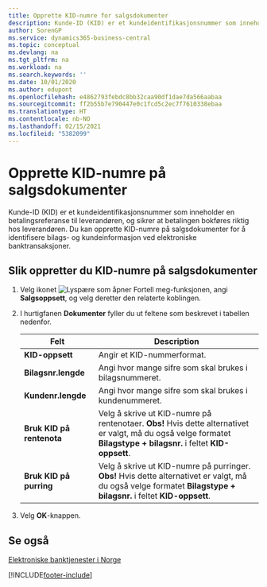 ```yaml
---
title: Opprette KID-numre for salgsdokumenter
description: Kunde-ID (KID) er et kundeidentifikasjonsnummer som inneholder en betalingsreferanse til leverandøren, og sikrer at betalingen bokføres riktig hos leverandøren.
author: SorenGP
ms.service: dynamics365-business-central
ms.topic: conceptual
ms.devlang: na
ms.tgt_pltfrm: na
ms.workload: na
ms.search.keywords: ''
ms.date: 10/01/2020
ms.author: edupont
ms.openlocfilehash: e4862793febdc8bb32caa90df1dae7da566aabaa
ms.sourcegitcommit: ff2b55b7e790447e0c1fcd5c2ec7f7610338ebaa
ms.translationtype: HT
ms.contentlocale: nb-NO
ms.lasthandoff: 02/15/2021
ms.locfileid: "5382099"
---
```

# <a name="set-up-kid-numbers-on-sales-documents"></a>Opprette KID-numre på salgsdokumenter
Kunde-ID (KID) er et kundeidentifikasjonsnummer som inneholder en betalingsreferanse til leverandøren, og sikrer at betalingen bokføres riktig hos leverandøren. Du kan opprette KID-numre på salgsdokumenter for å identifisere bilags- og kundeinformasjon ved elektroniske banktransaksjoner.  

## <a name="to-set-up-kid-numbers-on-sales-documents"></a>Slik oppretter du KID-numre på salgsdokumenter  

1.  Velg ikonet ![Lyspære som åpner Fortell meg-funksjonen](../../media/ui-search/search_small.png "Fortell hva du vil gjøre"), angi **Salgsoppsett**, og velg deretter den relaterte koblingen.  
2.  I hurtigfanen **Dokumenter** fyller du ut feltene som beskrevet i tabellen nedenfor.  

    |Felt|Description|  
    |---------------------------------|---------------------------------------|  
    |**KID-oppsett**|Angir et KID-nummerformat.|  
    |**Bilagsnr.lengde**|Angi hvor mange sifre som skal brukes i bilagsnummeret.|  
    |**Kundenr.lengde**|Angi hvor mange sifre som skal brukes i kundenummeret.|  
    |**Bruk KID på rentenota**|Velg å skrive ut KID-numre på rentenotaer. **Obs!**  Hvis dette alternativet er valgt, må du også velge formatet **Bilagstype + bilagsnr.** i feltet **KID-oppsett**.|  
    |**Bruk KID på purring**|Velg å skrive ut KID-numre på purringer. **Obs!**  Hvis dette alternativet er valgt, må du også velge formatet **Bilagstype + bilagsnr.** i feltet **KID-oppsett**.|

3.  Velg **OK**-knappen.  

## <a name="see-also"></a>Se også  
 [Elektroniske banktjenester i Norge](electronic-banking-in-norway.md) 


[!INCLUDE[footer-include](../../includes/footer-banner.md)]